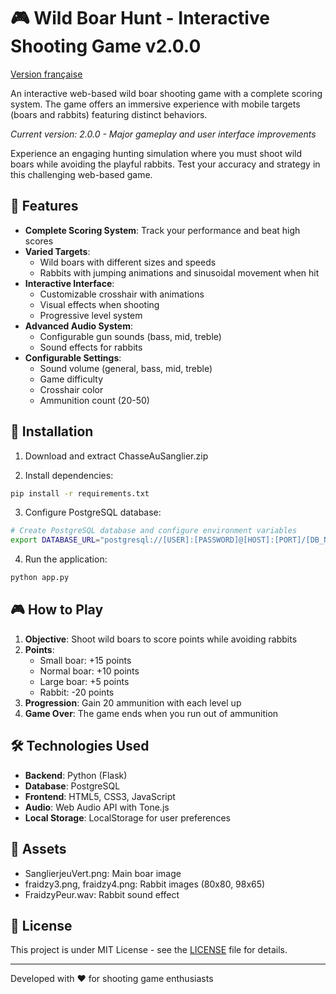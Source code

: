 # 🎮 Wild Boar Hunt - Interactive Shooting Game v2.0.0

[Version française](README-FR.md)

An interactive web-based wild boar shooting game with a complete scoring system. The game offers an immersive experience with mobile targets (boars and rabbits) featuring distinct behaviors.

*Current version: 2.0.0 - Major gameplay and user interface improvements*

Experience an engaging hunting simulation where you must shoot wild boars while avoiding the playful rabbits. Test your accuracy and strategy in this challenging web-based game.

## 🎯 Features

- **Complete Scoring System**: Track your performance and beat high scores
- **Varied Targets**:
  - Wild boars with different sizes and speeds
  - Rabbits with jumping animations and sinusoidal movement when hit
- **Interactive Interface**:
  - Customizable crosshair with animations
  - Visual effects when shooting
  - Progressive level system
- **Advanced Audio System**:
  - Configurable gun sounds (bass, mid, treble)
  - Sound effects for rabbits
- **Configurable Settings**:
  - Sound volume (general, bass, mid, treble)
  - Game difficulty
  - Crosshair color
  - Ammunition count (20-50)

## 🚀 Installation

1. Download and extract ChasseAuSanglier.zip

2. Install dependencies:
```bash
pip install -r requirements.txt
```

3. Configure PostgreSQL database:
```bash
# Create PostgreSQL database and configure environment variables
export DATABASE_URL="postgresql://[USER]:[PASSWORD]@[HOST]:[PORT]/[DB_NAME]"
```

4. Run the application:
```bash
python app.py
```

## 🎮 How to Play

1. **Objective**: Shoot wild boars to score points while avoiding rabbits
2. **Points**:
   - Small boar: +15 points
   - Normal boar: +10 points
   - Large boar: +5 points
   - Rabbit: -20 points
3. **Progression**: Gain 20 ammunition with each level up
4. **Game Over**: The game ends when you run out of ammunition

## 🛠️ Technologies Used

- **Backend**: Python (Flask)
- **Database**: PostgreSQL
- **Frontend**: HTML5, CSS3, JavaScript
- **Audio**: Web Audio API with Tone.js
- **Local Storage**: LocalStorage for user preferences

## 🎨 Assets

- SanglierjeuVert.png: Main boar image
- fraidzy3.png, fraidzy4.png: Rabbit images (80x80, 98x65)
- FraidzyPeur.wav: Rabbit sound effect

## 📝 License

This project is under MIT License - see the [LICENSE](LICENSE) file for details.

---
Developed with ❤️ for shooting game enthusiasts
